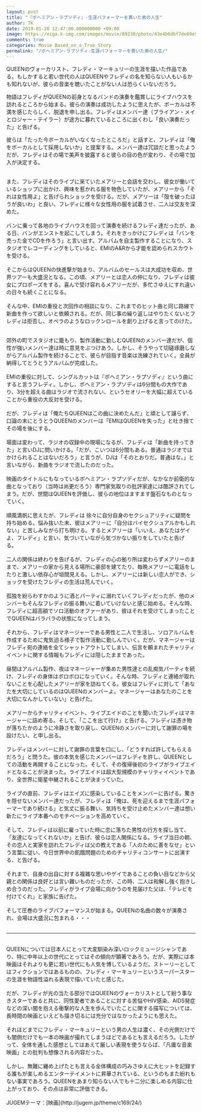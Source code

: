 ```yaml
---
layout: post
title: "『ボヘミアン・ラプソディ』-生涯パフォーマーを貫いた男の人生"
author: TK
date: 2019-01-28 12:47:00.000000000 +09:00
image: https://eiga.k-img.com/images/movie/89230/photo/43e4b6dbf7de69e5.jpg?1560212955
comments: true
categories: Movie Based_on_a_True_Story
permalink: "/ボヘミアン-ラプソディ-生涯パフォーマーを貫いた男の人生/"
---
```

<p>QUEENのヴォーカリスト、フレディ・マーキュリーの生涯を描いた作品である。もしかすると若い世代の人はQUEENやフレディの名を知らない人もいるかも知れないが、彼らの音楽を聴いたことがない人は恐らくいないだろう。</p>

<p>物語はフレディがQUEENの前身となるバンドの演奏を鑑賞しにライブハウスを訪れるところから始まる。彼らの演奏は成功したように思えたが、ボーカルは不満を感じたらしく、脱退を申し出る。フレディはメンバー達（ブライアン・メイとロジャー・テイラー）が途方に暮れているところに出くわし「良い演奏だった」と告げる。</p>

<p>彼らは「たった今ボーカルがいなくなったところだ」と話すと、フレディは「俺をボーカルとして採用しないか」と提案する。メンバー達は冗談だと思ったようだが、フレディはその場で美声を披露すると彼らの目の色が変わり、その場で加入が決定する。<br />
&nbsp;</p>

<p>また、フレディはそのライブに来ていたメアリーと会話を交わし、彼女が働いているショップに出かけ、興味を惹かれる服を物色していたが、メアリーから「それは女性用よ」と告げられショックを受ける。だが、メアリーは「殻を破ったほうが良いわ」と良い、フレディに様々な女性用の服を試着させ、二人は交友を深めた。<br />
<br />
バンに乗って各地のライブハウスを回って演奏を続けるフレディ達だったが、ある日、バンがエンストを起こしてしまう。それをきっかけにフレディは「バンを売った金でCDを作ろう」と言い出す。アルバムを自主製作することになり、スタジオでレコーディングをしていると、EMIのA&amp;Rから才能を認められスカウトを受ける。<br />
<br />
そこからはQUEENの快進撃が始まり、アルバムのセールスは大成功を収め、世界ツアーも大盛況となる。この頃、メアリーとは恋人の仲になり、フレディは彼女にプロポーズをする。喜んで受け容れるメアリーだが、多忙さゆえにすれ違いの日々も続くことになる。<br />
<br />
そんな中、EMIの重役と次回作の相談になり、これまでのヒット曲と同じ路線で新曲を作って欲しいと依頼される。だが、同じ事の繰り返しはやりたくないとフレディは拒否し、オペラのようなロックンロールを創り上げると言ってのけた。<br />
&nbsp;</p>

<p>郊外の町でスタジオに籠もり、製作活動に勤しむQUEENのメンバー達だが、個性が強いメンバー達は時に意見をぶつけあう。しかし、そうやって切磋琢磨しながらアルバム製作を続けることで、彼らが目指す音楽は洗練されていく。全員が納得してとうとうアルバムが完成した。<br />
<br />
EMIの重役に対して、シングルカットは『ボヘミアン・ラプソディ』という曲にすると言うフレディ。しかし、ボヘミアン・ラプソディは6分間もの大作であり、3分を超える曲はラジオで流されない、というセオリーを大幅に超えていることから重役の大反対を受ける。<br />
<br />
だが、フレディは「俺たちQUEENはこの曲に決めたんだ」と頑として譲らず、口論の末にとうとうQUEENのメンバーは「EMIはQUEENを失った」と吐き捨てその場を後にする。<br />
<br />
場面は変わって、ラジオの収録中の現場になるが、フレディは「新曲を持ってきた」と言いDJに問いかける。「だが、こいつは6分間もある。普通はラジオではかけられることはないだろう」と言うが、DJは「そのとおりだ。普通はな。」と言いながら、新曲をラジオで流したのだった。<br />
<br />
映画のタイトルにもなっているボヘミアン・ラプソディだが、なかなか前衛的な曲となっており（当時は尚更だろう）専門家気取りの批評家達には酷評されてしまう。だが、世間はQUEENを評価し、彼らの地位はますます盤石なものとなっていく。&nbsp;&nbsp;&nbsp;&nbsp;<br />
&nbsp;&nbsp;&nbsp;<br />
順風満帆に思えたが、フレディは 徐々に自分自身のセクシュアリティに疑問を持ち始める。悩み抜いた末、彼はメアリーに「自分はバイセクシュアルかもしれない」と苦しみながら打ち明ける。するとメアリーは「いいえ、あなたはゲイよ、フレディ」と言い、気づいていながら気づかない振りをしていたと告げる。&nbsp;<br />
<br />
二人の関係は終わりを告げるが、フレディの心の拠り所は変わらずメアリーのままで、メアリーの家から見える場所に豪邸を建てたり、毎晩メアリーに電話をしたりと激しい依存心が垣間見える。しかし、メアリーには新しい恋人ができ、ショックを受けたフレディの生活は荒んでいく。<br />
<br />
孤独を紛らわすかのように酒とパーティに溺れていくフレディだったが、他のメンバーもそんなフレディの振る舞いに着いていけないと感じ始める。そんな時、フレディに超高額でソロ活動のオファーがあり、彼はそれを受けてしまったことでQUEENはバラバラの状態になってしまう。<br />
<br />
それから、フレディはマネージャーである男性と二人で生活し、ソロアルバムを作成するために鬼気迫る様子で製作活動に勤しんでいく。だが、マネージャーはフレディ宛の連絡を全てシャットアウトしてしまい、伝言を頼まれたチャリティイベントに関する情報もフレディには隠したままであった。<br />
<br />
昼間はアルバム製作、夜はマネージャーが集めた男性達との乱痴気パーティを続け、フレディの身体はボロボロになっていく。そんな時、フレディと連絡が取れないことを心配したメアリーが家を訪ねてくる。彼女はフレディに対して「あなたを大切にしているのはQUEENのメンバーよ。マネージャーはあなたのことを大切になんかしていない」と告げた。<br />
<br />
メアリーからチャリティイベント、ライブエイドのことを聞いたフレディはマネージャーに詰め寄る。そして、「ここを出て行け」と告げる。フレディは憑き物が落ちたかのように冷静さを取り戻し、QUEENのメンバーに対して謝罪の場を設けたい、と申し出る。&nbsp;&nbsp;&nbsp;&nbsp;<br />
&nbsp;&nbsp;&nbsp;&nbsp;<br />
フレディはメンバーに対して謝罪の言葉を口にし、「どうすれば許してもらえるだろう」と問うた。彼の本気を感じたメンバーはフレディを許し、QUEENとしての活動を再開することになった。そして、その復帰後初のライブがライブエイドとなることが決まった。ライブエイドは超大型規模のチャリティイベントであり、全世界に衛星中継されることが決まっていた。<br />
<br />
ライブの直前、フレディはエイズに感染していることをメンバーに告げる。驚きを隠せないメンバー達だったが、フレディは「俺は、死を迎えるまで生涯パフォーマーであり続ける」と気丈に振る舞い、気持ちを受け止めたメンバー達は想い新たにライブ本番へのモチベーションを高めていく。<br />
<br />
そして、フレディは以前に雇っていた時に恋に落ちた男性の行方を探し当て、「友達になってくれないか」と告げ、彼らは恋人関係になる。ライブ当日の朝、その恋人と実家を訪れたフレディは父の教えである「人のために善をなせ」という言葉に従い、今日世界中の飢餓問題のためのチャリティコンサートに出演する、と告げる。<br />
<br />
それまで、自身の出自に対する複雑な思いやゲイであることの負い目などから父親との関係は良好とは言い難いものだったが、この時、二人は和解し強く抱きしめ合うのだった。フレディがライブ会場に向かうのを見届けた父は、「テレビを付けてくれ」と家族に告げた。<br />
<br />
そして圧巻のライブパフォーマンスが始まる。QUEENの名曲の数々が演奏され、会場は大盛況に包まれる・・・<br />
&nbsp;</p>

<hr />
<p><br />
QUEENについては日本人にとって大変馴染み深いロックミュージシャンであり、特に中年以上の世代にとってはその傾向が顕著であろう。だが、実際には本映画はそれよりも更に若い世代にも人気を博しているようだ。ストーリーとしてはフィクションではあるものの、フレディ・マーキュリーというスーパースターの生涯を物語性溢れる表現で描いていたと感じた。<br />
<br />
だが、フレディが光の当たる部分ではQUEENのヴォーカリストとして紛う事なきスターであると共に、同性愛者であることに対する苦悩やHIV感染、AIDS発症などの深い闇を抱える衝撃的な人生を歩んでいたことに関する描写については、長時間の映画といえども描き切るには充分ではなかったようにも思えた。<br />
<br />
それほどまでにフレディ・マーキュリーという男の人生は濃く、その光側だけでも闇側だけでも一本の映画が撮れてしまうほどであるとも言えるだろう。したがって、全体を通した感想としてはあえて厳しい表現を使うならば、「凡庸な音楽映画」との批判も想像される内容だった。<br />
<br />
しかし、無難に纏め上げたとも言える全体構成の巧みさゆえに大ヒットを記録する誰もが楽しめるエンターテイメントに昇華されている、というのもまた紛れもない事実であろう。QUEENをあまり知らない人でも十二分に楽しめる内容に仕上がっており、その点は非常に評価できる。<br />
<br />
JUGEMテーマ：[映画](http://jugem.jp/theme/c169/24/)</p>
